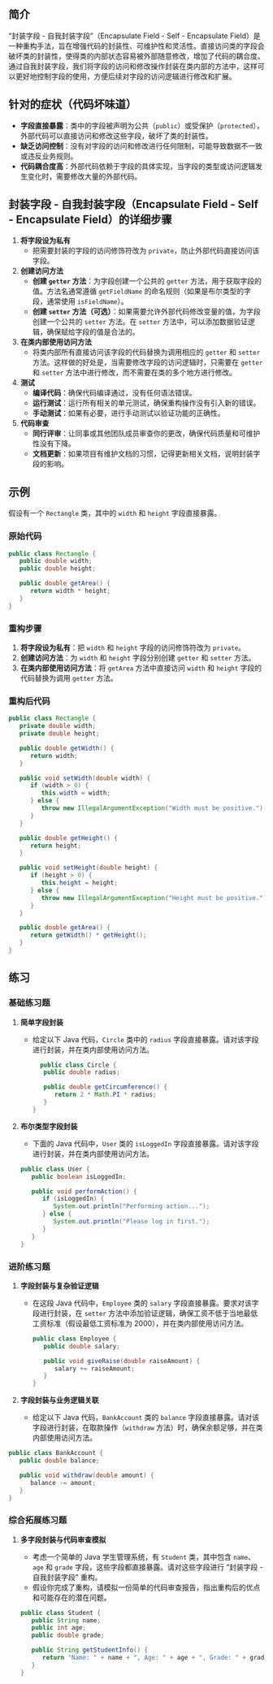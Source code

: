 ## 简介
“封装字段 - 自我封装字段”（Encapsulate Field - Self - Encapsulate Field）是一种重构手法，旨在增强代码的封装性、可维护性和灵活性。直接访问类的字段会破坏类的封装性，使得类的内部状态容易被外部随意修改，增加了代码的耦合度。通过自我封装字段，我们将字段的访问和修改操作封装在类内部的方法中，这样可以更好地控制字段的使用，方便后续对字段的访问逻辑进行修改和扩展。

## 针对的症状（代码坏味道）
- **字段直接暴露**：类中的字段被声明为公共（`public`）或受保护（`protected`），外部代码可以直接访问和修改这些字段，破坏了类的封装性。
- **缺乏访问控制**：没有对字段的访问和修改进行任何限制，可能导致数据不一致或违反业务规则。
- **代码耦合度高**：外部代码依赖于字段的具体实现，当字段的类型或访问逻辑发生变化时，需要修改大量的外部代码。

## 封装字段 - 自我封装字段（Encapsulate Field - Self - Encapsulate Field）的详细步骤
1. **将字段设为私有**
    - 把需要封装的字段的访问修饰符改为 `private`，防止外部代码直接访问该字段。
2. **创建访问方法**
    - **创建 `getter` 方法**：为字段创建一个公共的 `getter` 方法，用于获取字段的值。方法名通常遵循 `getFieldName` 的命名规则（如果是布尔类型的字段，通常使用 `isFieldName`）。
    - **创建 `setter` 方法（可选）**：如果需要允许外部代码修改变量的值，为字段创建一个公共的 `setter` 方法。在 `setter` 方法中，可以添加数据验证逻辑，确保赋给字段的值是合法的。
3. **在类内部使用访问方法**
    - 将类内部所有直接访问该字段的代码替换为调用相应的 `getter` 和 `setter` 方法。这样做的好处是，当需要修改字段的访问逻辑时，只需要在 `getter` 和 `setter` 方法中进行修改，而不需要在类的多个地方进行修改。
4. **测试**
    - **编译代码**：确保代码编译通过，没有任何语法错误。
    - **运行测试**：运行所有相关的单元测试，确保重构操作没有引入新的错误。
    - **手动测试**：如果有必要，进行手动测试以验证功能的正确性。
5. **代码审查**
    - **同行评审**：让同事或其他团队成员审查你的更改，确保代码质量和可维护性没有下降。
    - **文档更新**：如果项目有维护文档的习惯，记得更新相关文档，说明封装字段的影响。

## 示例
假设有一个 `Rectangle` 类，其中的 `width` 和 `height` 字段直接暴露。
### 原始代码

```java
public class Rectangle {
   public double width;
   public double height;

   public double getArea() {
      return width * height;
   }
}
```

### 重构步骤
1. **将字段设为私有**：把 `width` 和 `height` 字段的访问修饰符改为 `private`。
2. **创建访问方法**：为 `width` 和 `height` 字段分别创建 `getter` 和 `setter` 方法。
3. **在类内部使用访问方法**：将 `getArea` 方法中直接访问 `width` 和 `height` 字段的代码替换为调用 `getter` 方法。
### 重构后代码

```java
public class Rectangle {
   private double width;
   private double height;

   public double getWidth() {
      return width;
   }

   public void setWidth(double width) {
      if (width > 0) {
         this.width = width;
      } else {
         throw new IllegalArgumentException("Width must be positive.");
      }
   }

   public double getHeight() {
      return height;
   }

   public void setHeight(double height) {
      if (height > 0) {
         this.height = height;
      } else {
         throw new IllegalArgumentException("Height must be positive.");
      }
   }

   public double getArea() {
      return getWidth() * getHeight();
   }
}
```

## 练习
### 基础练习题
1. **简单字段封装**
    - 给定以下 Java 代码，`Circle` 类中的 `radius` 字段直接暴露。请对该字段进行封装，并在类内部使用访问方法。

       ```java
         public class Circle {
          public double radius;
    
          public double getCircumference() {
             return 2 * Math.PI * radius;
          }
       }
       ```

2. **布尔类型字段封装**
    - 下面的 Java 代码中，`User` 类的 `isLoggedIn` 字段直接暴露。请对该字段进行封装，并在类内部使用访问方法。

   ```java
   public class User {
      public boolean isLoggedIn;
   
      public void performAction() {
         if (isLoggedIn) {
            System.out.println("Performing action...");
         } else {
            System.out.println("Please log in first.");
         }
      }
   }
   ```

### 进阶练习题
1. **字段封装与复杂验证逻辑**
    - 在这段 Java 代码中，`Employee` 类的 `salary` 字段直接暴露。要求对该字段进行封装，在 `setter` 方法中添加验证逻辑，确保工资不低于当地最低工资标准（假设最低工资标准为 2000），并在类内部使用访问方法。

      ```java
      public class Employee {
         public double salary;
      
         public void giveRaise(double raiseAmount) {
            salary += raiseAmount;
         }
      }
      ```

2. **字段封装与业务逻辑关联**
    - 给定以下 Java 代码，`BankAccount` 类的 `balance` 字段直接暴露。请对该字段进行封装，在取款操作（`withdraw` 方法）时，确保余额足够，并在类内部使用访问方法。

```java
public class BankAccount {
   public double balance;

   public void withdraw(double amount) {
      balance -= amount;
   }
}
```

### 综合拓展练习题
1. **多字段封装与代码审查模拟**
    - 考虑一个简单的 Java 学生管理系统，有 `Student` 类，其中包含 `name`、`age` 和 `grade` 字段，这些字段都直接暴露。请对这些字段进行 “封装字段 - 自我封装字段” 重构。
    - 假设你完成了重构，请模拟一份简单的代码审查报告，指出重构后的优点和可能存在的潜在问题。

   ```java
   public class Student {
      public String name;
      public int age;
      public double grade;
   
      public String getStudentInfo() {
         return "Name: " + name + ", Age: " + age + ", Grade: " + grade;
      }
   }
   ```